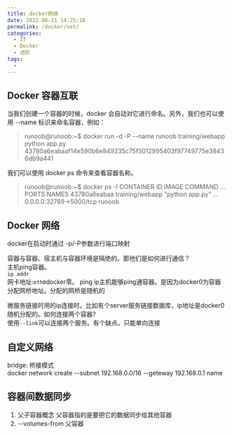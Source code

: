 ```yaml
---
title: docker网络
date: 2022-06-21 14:25:18
permalink: /docker/net/
categories:
  - IT
  - Docker
  - 进阶
tags:
  - 
---
```


## Docker 容器互联

当我们创建一个容器的时候，docker 会自动对它进行命名。另外，我们也可以使用 --name 标识来命名容器，例如：
> runoob@runoob:~$  docker run -d -P --name runoob training/webapp python app.py
43780a6eabaaf14e590b6e849235c75f3012995403f97749775e38436db9a441

我们可以使用 docker ps 命令来查看容器名称。
> runoob@runoob:~$ docker ps -l
CONTAINER ID     IMAGE            COMMAND           ...    PORTS                     NAMES
43780a6eabaa     training/webapp   "python app.py"  ...     0.0.0.0:32769->5000/tcp   runoob

## Docker 网络

docker在启动时通过 -p/-P参数进行端口映射  

容器与容器、宿主机与容器环境是隔绝的。那他们是如何进行通信？  
主机ping容器。  
`ip addr `   
网卡地址:`eth0`docker零。 ping ip主机能够ping通容器。是因为docker0为容器分配网桥地址。分配的网桥是随机的  

微服务链接时用的ip连接时。比如有个server服务链接数据库，ip地址是docker0随机分配的。如何连接两个容器?  
使用`--link`可以连接两个服务。有个缺点。只能单向连接
## 自定义网络

bridge: 桥接模式  
docker network create --subnet 192.168.0.0/16 --geteway 192.168.0.1 name


## 容器间数据同步

1. 父子容器概念 父容器指的是要把它的数据同步给其他容器
2. --volumes-from 父容器


